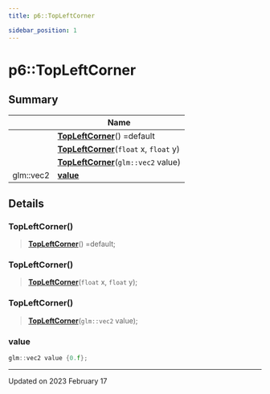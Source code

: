```yaml
---
title: p6::TopLeftCorner

sidebar_position: 1
---
```


# p6::TopLeftCorner







## Summary

|                | Name           |
| -------------- | -------------- |
| | **[TopLeftCorner](/reference/Types/top_left_corner#topleftcorner)**() =default |
| | **[TopLeftCorner](/reference/Types/top_left_corner#topleftcorner)**(`float` x, `float` y) |
| | **[TopLeftCorner](/reference/Types/top_left_corner#topleftcorner)**(`glm::vec2` value) |
| glm::vec2 | **[value](/reference/Types/top_left_corner#value)**  |

## Details


### TopLeftCorner()

> **[TopLeftCorner](/reference/Types/top_left_corner#topleftcorner)**() =default;



### TopLeftCorner()

> **[TopLeftCorner](/reference/Types/top_left_corner#topleftcorner)**(`float` x, `float` y);



### TopLeftCorner()

> **[TopLeftCorner](/reference/Types/top_left_corner#topleftcorner)**(`glm::vec2` value);





### value

```cpp
glm::vec2 value {0.f};
```


-------------------------------

Updated on 2023 February 17